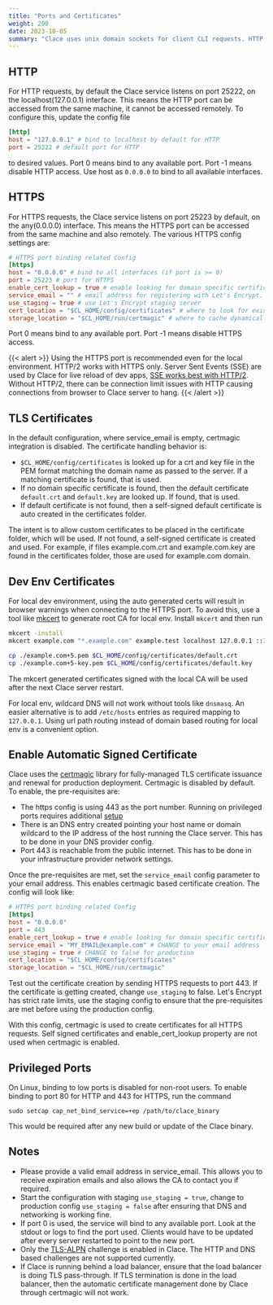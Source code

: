 ```yaml
---
title: "Ports and Certificates"
weight: 200
date: 2023-10-05
summary: "Clace uses unix domain sockets for client CLI requests. HTTP and HTTPS are used for application requests. Automatic signed certificate creation is supported for HTTPS."
---
```


## HTTP

For HTTP requests, by default the Clace service listens on port 25222, on the localhost(127.0.0.1) interface. This means the HTTP port can be accessed from the same machine, it cannot be accessed remotely. To configure this, update the config file

```toml
[http]
host = "127.0.0.1" # bind to localhost by default for HTTP
port = 25222 # default port for HTTP
```

to desired values. Port 0 means bind to any available port. Port -1 means disable HTTP access. Use host as `0.0.0.0` to bind to all available interfaces.

## HTTPS

For HTTPS requests, the Clace service listens on port 25223 by default, on the any(0.0.0.0) interface. This means the HTTPS port can be accessed from the same machine and also remotely. The various HTTPS config settings are:

```toml
# HTTPS port binding related Config
[https]
host = "0.0.0.0" # bind to all interfaces (if port is >= 0)
port = 25223 # port for HTTPS
enable_cert_lookup = true # enable looking for domain specific certificate files on disk
service_email = "" # email address for registering with Let's Encrypt. Set a value to enable automatic certs
use_staging = true # use Let's Encrypt staging server
cert_location = "$CL_HOME/config/certificates" # where to look for existing certificate files
storage_location = "$CL_HOME/run/certmagic" # where to cache dynamically created certificates

```

Port 0 means bind to any available port. Port -1 means disable HTTPS access.

{{< alert >}}
Using the HTTPS port is recommended even for the local environment. HTTP/2 works with HTTPS only. Server Sent Events (SSE) are used by Clace for live reload of dev apps, [SSE works best with HTTP/2](https://developer.mozilla.org/en-US/docs/Web/API/Server-sent_events/Using_server-sent_events#listening_for_custom_events). Without HTTP/2, there can be connection limit issues with HTTP causing connections from browser to Clace server to hang.
{{< /alert >}}

## TLS Certificates

In the default configuration, where service_email is empty, certmagic integration is disabled. The certificate handling behavior is:

- `$CL_HOME/config/certificates` is looked up for a crt and key file in the PEM format matching the domain name as passed to the server. If a matching certificate is found, that is used.
- If no domain specific certificate is found, then the default certificate `default.crt` and `default.key` are looked up. If found, that is used.
- If default certificate is not found, then a self-signed default certificate is auto created in the certificates folder.

The intent is to allow custom certificates to be placed in the certificate folder, which will be used. If not found, a self-signed certificate is created and used. For example, if files example.com.crt and example.com.key are found in the certificates folder, those are used for example.com domain.

## Dev Env Certificates

For local dev environment, using the auto generated certs will result in browser warnings when connecting to the HTTPS port. To avoid this, use a tool like [mkcert](https://github.com/FiloSottile/mkcert) to generate root CA for local env. Install `mkcert` and then run

```sh
mkcert -install
mkcert example.com "*.example.com" example.test localhost 127.0.0.1 ::1

cp ./example.com+5.pem $CL_HOME/config/certificates/default.crt
cp ./example.com+5-key.pem $CL_HOME/config/certificates/default.key
```

The mkcert generated certificates signed with the local CA will be used after the next Clace server restart.

For local env, wildcard DNS will not work without tools like `dnsmasq`. An easier alternative is to add `/etc/hosts` entries as required mapping to `127.0.0.1`. Using url path routing instead of domain based routing for local env is a convenient option.

## Enable Automatic Signed Certificate

Clace uses the [certmagic](https://github.com/caddyserver/certmagic) library for fully-managed TLS certificate issuance and renewal for production deployment. Certmagic is disabled by default. To enable, the pre-requisites are:

- The https config is using 443 as the port number. Running on privileged ports requires additional [setup](#privileged-ports)
- There is an DNS entry created pointing your host name or domain wildcard to the IP address of the host running the Clace server. This has to be done in your DNS provider config.
- Port 443 is reachable from the public internet. This has to be done in your infrastructure provider network settings.

Once the pre-requisites are met, set the `service_email` config parameter to your email address. This enables certmagic based certificate creation. The config will look like:

```toml
# HTTPS port binding related Config
[https]
host = "0.0.0.0"
port = 443
enable_cert_lookup = true # enable looking for domain specific certificate files on disk
service_email = "MY_EMAIL@example.com" # CHANGE to your email address
use_staging = true # CHANGE to false for production
cert_location = "$CL_HOME/config/certificates"
storage_location = "$CL_HOME/run/certmagic"
```

Test out the certificate creation by sending HTTPS requests to port 443. If the certificate is getting created, change `use_staging` to false. Let's Encrypt has strict rate limits, use the staging config to ensure that the pre-requisites are met before using the production config.

With this config, certmagic is used to create certificates for all HTTPS requests. Self signed certificates and enable_cert_lookup property are not used when certmagic is enabled.

## Privileged Ports

On Linux, binding to low ports is disabled for non-root users. To enable binding to port 80 for HTTP and 443 for HTTPS, run the command

```shell
sudo setcap cap_net_bind_service=+ep /path/to/clace_binary
```

This would be required after any new build or update of the Clace binary.

## Notes

- Please provide a valid email address in service_email. This allows you to receive expiration emails and also allows the CA to contact you if required.
- Start the configuration with staging `use_staging = true`, change to production config `use_staging = false` after ensuring that DNS and networking is working fine.
- If port 0 is used, the service will bind to any available port. Look at the stdout or logs to find the port used. Clients would have to be updated after every server restarted to point to the new port.
- Only the [TLS-ALPN](https://github.com/caddyserver/certmagic#tls-alpn-challenge) challenge is enabled in Clace. The HTTP and DNS based challenges are not supported currently.
- If Clace is running behind a load balancer, ensure that the load balancer is doing TLS pass-through. If TLS termination is done in the load balancer, then the automatic certificate management done by Clace through certmagic will not work.
